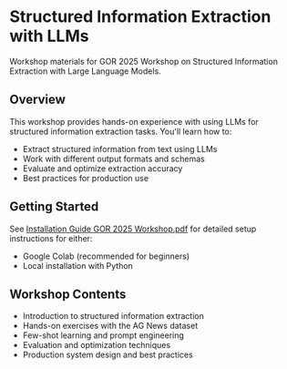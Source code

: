 # Structured Information Extraction with LLMs

Workshop materials for GOR 2025 Workshop on Structured Information Extraction with Large Language Models.

## Overview

This workshop provides hands-on experience with using LLMs for structured information extraction tasks. You'll learn how to:

- Extract structured information from text using LLMs
- Work with different output formats and schemas
- Evaluate and optimize extraction accuracy
- Best practices for production use

## Getting Started

See [Installation Guide GOR 2025 Workshop.pdf](Installation%20Guide%20GOR%202025%20Workshop.pdf) for detailed setup instructions for either:

- Google Colab (recommended for beginners)
- Local installation with Python

## Workshop Contents

- Introduction to structured information extraction
- Hands-on exercises with the AG News dataset
- Few-shot learning and prompt engineering
- Evaluation and optimization techniques
- Production system design and best practices
